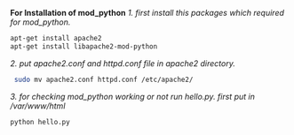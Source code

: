 **For Installation of mod_python**
*1. first install this packages which required for mod_python.*
```bash
apt-get install apache2
apt-get install libapache2-mod-python
```

*2. put apache2.conf and httpd.conf file in apache2 directory.*
```bash
 sudo mv apache2.conf httpd.conf /etc/apache2/
 ```

*3. for checking mod_python working or not run hello.py. first put in /var/www/html*
```bash
python hello.py
```
